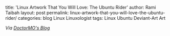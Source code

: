 title: 'Linux Artwork That You Will Love: The Ubuntu Rider'
author: Rami Taibah 
layout: post
permalink: linux-artwork-that-you-will-love-the-ubuntu-rider/
categories: blog Linux Linuxologist
tags: Linux Ubuntu Deviant-Art Art 


_Via [DoctorMO's Blog](http://doctormo.org/2009/08/04/artwork-the-ubuntu-rider/)_
